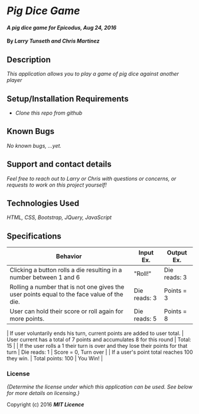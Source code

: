 # _Pig Dice Game_

#### _A pig dice game for Epicodus, Aug 24, 2016_

#### By _**Larry Tunseth and Chris Martinez**_

## Description

_This application allows you to play a game of pig dice against another player_

## Setup/Installation Requirements

* _Clone this repo from github_

## Known Bugs

_No known bugs, ...yet._

## Support and contact details

_Feel free to reach out to Larry or Chris with questions or concerns, or requests to work on this project yourself!_

## Technologies Used

_HTML, CSS, Bootstrap, JQuery, JavaScript_

## Specifications

| Behavior | Input Ex. | Output Ex. |
| --- | --- | --- |
| Clicking a button rolls a die resulting in a number between 1 and 6 | "Roll!" | Die reads: 3 |
| Rolling a number that is not one gives the user points equal to the face value of the die.  | Die reads: 3 | Points = 3 |
| User can hold their score or roll again for more points. | Die reads: 5 | Points = 8 |

| If user voluntarily ends his turn, current points are added to user total. | User current has a total of 7 points and accumulates 8 for this round | Total: 15 | 
| If the user rolls a 1 their turn is over and they lose their points for that turn | Die reads: 1 | Score = 0, Turn over |
| If a user's point total reaches 100 they win. | Total points: 100 | You Win! |

### License

*{Determine the license under which this application can be used.  See below for more details on licensing.}*

Copyright (c) 2016 **_MIT Licence_**
